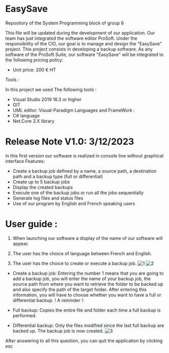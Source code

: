 # EasySave
Repository of the System Programming block of group 6 

This file will be updated during the development of our application. Our team has just integrated the software editor ProSoft. Under the responsibility of the CIO, our goal is to manage and design the "EasySave" project. This project consists in developing a backup software. As any software of the ProSoft Suite, our software "EasySave" will be integrated to the following pricing policy:

- Unit price: 200 € HT


Tools :

In this project we used The following tools :

- Visual Studio 2019 16.3 or higher
- GIT
- UML editor: Visual-Paradigm Languages and FrameWork :
- C# language
- Net.Core 3.X library

# Release Note V1.0: 3/12/2023

in this first version our software is realized in console line without graphical interface
Features:

- Create a backup job defined by a name, a source path, a destination path and a backup type (full or differential)
- Create up to 5 backup jobs
- Display the created backups
- Execute one of the backup jobs or run all the jobs sequentially
- Generate log files and status files
- Use of our program by English and French speaking users

# User guide : 
1. When launching our software a display of the name of our software will appear.

2. The user has the choice of language between French and English.

3. The user has the choice to create or execute a backup job.
![1](https://github.com/sabineenibas/EasySave/assets/114827482/c34aeacb-6213-4cab-bd37-192ed3c242c6)
![2](https://github.com/sabineenibas/EasySave/assets/114827482/cf9c4427-a088-4efe-a587-f41b5b4cd79e)

- Create a backup job: Entering the number 1 means that you are going to add a backup job, you will enter the name of your backup job, the source path from where you want to retrieve the folder to be backed up and also specify the path of the target folder. After entering this information, you will have to choose whether you want to have a full or differential backup.  ! A reminder !: 

- Full backup: Copies the entire file and folder each time a full backup is performed.

- Differential backup: Only the files modified since the last full backup are backed up. The backup job is now created.
![3](https://github.com/sabineenibas/EasySave/assets/114827482/43eaef72-9b09-4744-a869-b22b2a720c60)

After answering to all this question, you can quit the application by clicking esc

